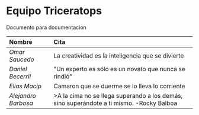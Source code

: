 # Equipo Triceratops
Documento para documentacion

| Nombre | Cita |
| :--- | :--- | 
| *Omar Saucedo* | La creatividad es la inteligencia que se divierte |
| *Daniel Becerril* | "Un experto es sólo es un novato que nunca se rindió" |
| *Elias Macip* | Camaron que se duerme se lo lleva lo corriente |
|*Alejandro Barbosa*|>A la cima no se llega superando a los demás, sino superándote a ti mismo. -Rocky Balboa|
